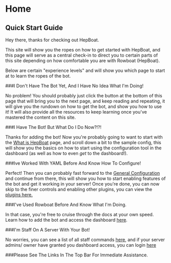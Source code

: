 # Home

## Quick Start Guide
Hey there, thanks for checking out HepBoat.

This site will show you the ropes on how to get started with HepBoat, and this page will serve as a central check-in to direct you to certain parts of this site depending on how comfortable you are with Rowboat (HepBoat). 

Below are certain "experience levels" and will show you which page to start at to learn the ropes of the bot.

###I Don't Have The Bot Yet, And I Have No Idea What I'm Doing!

No problem! You should probably just click the button at the bottom of this page that will bring you to the next page, and keep reading and repeating, it will give you the rundown on how to get the bot, and show you how to use it! It will also provide all the resources to keep learning once you've mastered the content on this site.

###I Have The Bot! But What Do I Do Now?!?!

Thanks for adding the bot! Now you're probably going to want to start with the [What is HepBoat](src.md) page, and scroll down a bit to the sample config, this will show you the basics on how to start using the configuration tool in the dashboard (as well as how to even *get* to the dashboard!).

###Ive Worked With YAML Before And Know How To Configure!

Perfect! Then you can probably fast forward to the [General Configuration](general.md) and continue from there, this will show you how to start enabling features of the bot and get it working in your server! Once you're done, you can now skip to the finer controls and enabling other plugins, you can view the [plugins here.](plugins/README.md)

###I've Used Rowboat Before And Know What I'm Doing.

In that case, you're free to cruise through the docs at your own speed. Learn how to add the bot and access the dashboard [here](setup.md).

###I'm Staff On A Server With Your Bot!

No worries, you can see a list of all staff commands [here](moderator.md), and if your server admins/ owner have granted you dashboard access, you can login [here](https://mod.imjake.me)



###Please See The Links In The Top Bar For Immediate Assistance.